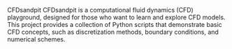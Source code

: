 CFDsandpit
CFDsandpit is a computational fluid dynamics (CFD) playground, designed for those who want to learn and explore CFD models. This project provides a collection of Python scripts that demonstrate basic CFD concepts, such as discretization methods, boundary conditions, and numerical schemes. 
